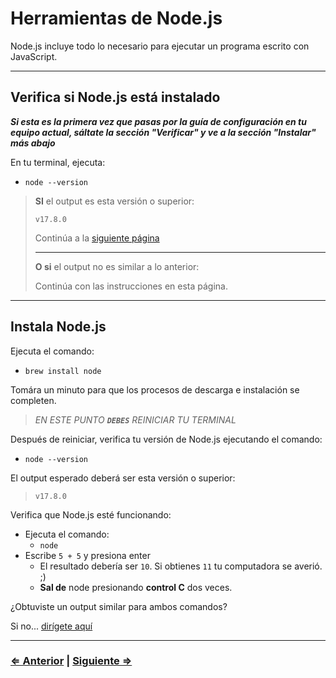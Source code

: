 ﻿# Herramientas de Node.js

Node.js incluye todo lo necesario para ejecutar un programa escrito con JavaScript.

---

## Verifica si Node.js está instalado

**_Si esta es la primera vez que pasas por la guía de configuración en tu equipo actual, sáltate la sección "Verificar" y ve a la sección "Instalar" más abajo_**

En tu terminal, ejecuta:

- `node --version`

> **SI** el output es esta versión o superior:
>
> ```text
> v17.8.0
> ```
>
> Continúa a la [siguiente página](./8-live-server.md)
>
> ---
> **O si** el output no es similar a lo anterior:
>
> Continúa con las instrucciones en esta página.

---

## Instala Node.js

Ejecuta el comando:

- `brew install node`

Tomára un minuto para que los procesos de descarga e instalación se completen.

> _EN ESTE PUNTO **`DEBES`** REINICIAR TU TERMINAL_

Después de reiniciar, verifica tu versión de Node.js ejecutando el comando:

- `node --version`

El output esperado deberá ser esta versión o superior:

> ```text
> v17.8.0
> ```

Verifica que Node.js esté funcionando:

- Ejecuta el comando:
  - `node`
- Escribe `5 + 5` y presiona enter
  - El resultado debería ser `10`.  Si obtienes `11` tu computadora se averió. ;)
  - **Sal de** node presionando **control C** dos veces.

¿Obtuviste un output similar para ambos comandos?

Si no... [dirígete aquí](../../error/error.md)

---

### [⇐ Anterior](./6-ohmyzsh.md) | [Siguiente ⇒](./8-live-server.md)
